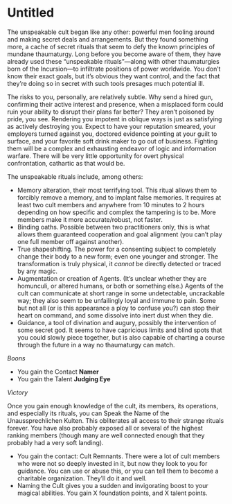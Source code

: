 # Untitled

The unspeakable cult began like any other: powerful men fooling around and making secret deals and arrangements. But they found something more, a cache of secret rituals that seem to defy the known principles of mundane thaumaturgy. Long before you become aware of them, they have already used these “unspeakable rituals”—along with other thaumaturgies born of the Incursion—to infiltrate positions of power worldwide. You don’t know their exact goals, but it’s obvious they want control, and the fact that they’re doing so in secret with such tools presages much potential ill.

The risks to you, personally, are relatively subtle. Why send a hired gun, confirming their active interest and presence, when a misplaced form could ruin your ability to disrupt their plans far better? They aren’t poisoned by pride, you see. Rendering you impotent in oblique ways is just as satisfying as actively destroying you. Expect to have your reputation smeared, your employers turned against you, doctored evidence pointing at your guilt to surface, and your favorite soft drink maker to go out of business. Fighting them will be a complex and exhausting endeavor of logic and information warfare. There will be very little opportunity for overt physical confrontation, cathartic as that would be.

The unspeakable rituals include, among others:

- Memory alteration, their most terrifying tool. This ritual allows them to forcibly remove a memory, and to implant false memories. It requires at least two cult members and anywhere from 10 minutes to 2 hours depending on how specific and complex the tampering is to be. More members make it more accurate/robust, not faster.
- Binding oaths. Possible between two practitioners only, this is what allows them guaranteed cooperation and goal alignment (you can’t play one full member off against another).
- True shapeshifting. The power for a consenting subject to completely change their body to a new form; even one younger and stronger. The transformation is truly physical, it *cannot* be directly detected or traced by any magic.
- Augmentation or creation of Agents. (It’s unclear whether they are homunculi, or altered humans, or both or something else.) Agents of the cult can communicate at short range in some undetectable, uncrackable way; they also seem to be unfailingly loyal and immune to pain. Some but not all (or is this appearance a ploy to confuse you?) can stop their heart on command, and some dissolve into inert dust when they die.
- Guidance, a tool of divination and augury, possibly the intervention of some secret god. It seems to have capricious limits and blind spots that you could slowly piece together, but is also capable of charting a course through the future in a way no thaumaturgy can match.

*Boons*

- You gain the Contact **Namer**
- You gain the Talent **Judging Eye**

*Victory*

Once you gain enough knowledge of the cult, its members, its operations, and especially its rituals, you can Speak the Name of the Unaussprechlichen Kulten. This obliterates all access to their strange rituals forever. You have also probably exposed all or several of the highest ranking members (though many are well connected enough that they probably had a very soft landing).

- You gain the contact: Cult Remnants. There were a lot of cult members who were not so deeply invested in it, but now they look to you for guidance. You can use or abuse this, or you can tell them to become a charitable organization. They’ll do it and well.
- Naming the Cult gives you a sudden and invigorating boost to your magical abilities. You gain X foundation points, and X talent points.